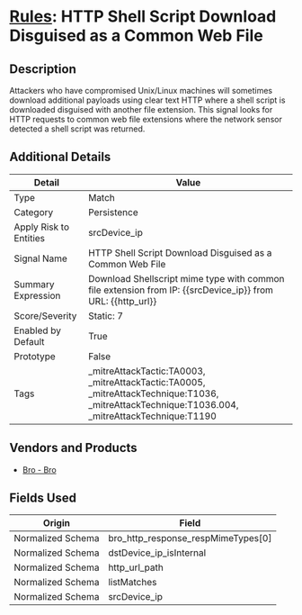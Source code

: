 # [Rules](README.md): HTTP Shell Script Download Disguised as a Common Web File

## Description
Attackers who have compromised Unix/Linux machines will sometimes download additional payloads using clear text HTTP where a shell script is downloaded disguised with another file extension. This signal looks for HTTP requests to common web file extensions where the network sensor detected a shell script was returned.

## Additional Details
|Detail|Value|
|----|----|
|Type|Match|
|Category|Persistence|
|Apply Risk to Entities|srcDevice_ip|
|Signal Name|HTTP Shell Script Download Disguised as a Common Web File|
|Summary Expression|Download Shellscript mime type with common file extension from IP: {{srcDevice_ip}} from URL: {{http_url}}|
|Score/Severity|Static: 7|
|Enabled by Default|True|
|Prototype|False|
|Tags|_mitreAttackTactic:TA0003, _mitreAttackTactic:TA0005, _mitreAttackTechnique:T1036, _mitreAttackTechnique:T1036.004, _mitreAttackTechnique:T1190|
## Vendors and Products
- [Bro - Bro](../products/37C866BF-72E1-470A-9072-EDB908F56951.md)


## Fields Used

|Origin|Field|
|----|----|
|Normalized Schema|bro_http_response_respMimeTypes[0]|
|Normalized Schema|dstDevice_ip_isInternal|
|Normalized Schema|http_url_path|
|Normalized Schema|listMatches|
|Normalized Schema|srcDevice_ip|


